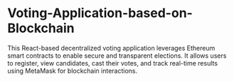 # Voting-Application-based-on-Blockchain
This React-based decentralized voting application leverages Ethereum smart contracts to enable secure and transparent elections. It allows users to register, view candidates, cast their votes, and track real-time results using MetaMask for blockchain interactions.
